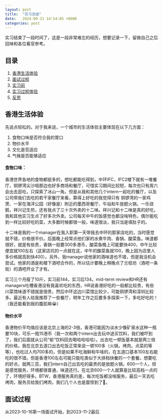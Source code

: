 ```yaml
---
layout: post
title:  "实习总结"
date:   2024-09-21 14:54:05 +0800
categories: post
---
```

实习结束了一段时间了，这是一段非常难忘的经历，想要记录一下，留做自己之后回味和各位看官参考。
## 目录
1. [香港生活体验](香港生活体验)
2. [面试过程](面试过程)
3. [实习前](实习前)
4. [实习过程体验](实习过程体验)
5. [反思](反思)

## 香港生活体验
先说点轻松的。对于我来说，一个城市的生活体验主要体现在以下几方面：
1. 食物口味是否符合我的胃口
2. 物价水平
3. 文化是否适应
4. 气候是否能够适应

#### 食物口味：
香港世界各地的食物都挺多的，想吃都能吃得到，中环IFC，IFC2楼下就有一堆餐厅，铜锣湾尖沙咀那边也好多商场和餐厅，可惜实习期间比较短，每次也只有周六会出去逛吃，只探索了冰山一角。但是从我和其他几个intern一起吃的餐厅，以及公司带我们去吃的若干家餐厅来看，算得上好吃的我觉得只有 铜锣湾的一家鸡煲、一家在海洋公园（好像是）附近的墨西哥餐厅、牛站和牛放题火锅，一乐烧鹅，祥兴记生煎，还有我点了三十次外卖的十二味。祥兴记和十二味是真的好吃，我和其他实习生点了好多次外卖。公司每天中午的饭感觉也都没啥特色，偶尔能吃到一样比较好吃的菜，大多数时候都很一般，味道很淡，我只当是填肚子的。

十二味是我的一个manager在我入职第一天带我去中环的那家店吃的，当时感觉就不错，价格很平价。后面晚上经常点他们家的水煮牛肉、香锅、酸菜鱼。味道都很好，就是有些贵，香锅一般要300多港币，酸菜鱼晚上可能要快400，中午比较便宜就100左右（这家店坑的一点就在这，中午的酸菜鱼就100，晚上因为店里人多价格就高到快400）。另外，我manager说他家的酒味道也不错，但是我没机会尝试。他家的酒是和楼下酒吧合作的，所以估计要晚上稍晚点了兰桂坊（酒吧一条街）的酒吧开业了才有。

实习三个月瘦了10斤，实习前144，实习后134。mid-term review和HR还有managers吐槽香港没有我喜欢吃的东西，HR说香港好吃的一般都比较贵，有些川菜馆味道不错就是很贵，然后中环这边川菜馆比较少，可能铜锣湾和深圳比较多。最近有人给我推荐了一些餐厅，明年工作之后要多多探索一下，多吃好吃的！（我还能看到我的腹肌嘛😭）

#### 物价水平
香港物价平均值应该是北京上海的2-3倍，香港可能因为淡水少像矿泉水这种一瓶要10块，可乐一瓶15港币（我一次和两个intern出去玩中途买饮料，我们被吓到了，我们后面就从公司“偷“饮料回去喝哈哈哈哈）。出去吃一顿饭基本就是两三倍的价格，我在北京五道口出去吃饭正常来说一顿100多（火锅，烤肉，点菜的等等），也吃过人均700多的，但是如果不吃海鲜和牛啥的，在五道口基本100左右能吃的很不错。但是香港100左右可能只能吃类似于大排档快餐的一个套餐。想要吃的好点，就两三百，我们intern自己出去吃的最贵的是放题火锅，600一个人，但是感觉服务，环境都很普通，味道还行。在北京600一个人就算是比较高档一点的了，环境好得多。BTW，香港服务真的差，每次吃饭都没啥服务，最后一天去吃烤肉，服务员给我们烤肉，我们几个人也是震惊到了🤯。


## 面试过程
从2023-10-16第一场面试开始，到2023-11-2最后